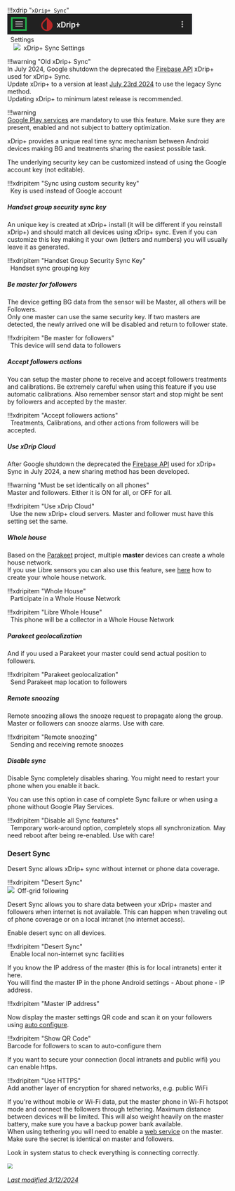 !!!xdrip "`xDrip+ Sync`"  
    <img src="../../images/hamburger_menu.png" style="zoom:75%;" />  
    &ensp;Settings  
    &emsp;<img src="https://raw.githubusercontent.com/NightscoutFoundation/xDrip/master/app/src/main/res/drawable-xhdpi/ic_google_circles_communities_grey600_48dp.png" style="width:5%;" />&ensp;xDrip+ Sync Settings

!!!warning "Old xDrip+ Sync"  
    In July 2024, Google shutdown the deprecated the [Firebase API](https://firebase.google.com/docs/cloud-messaging/migrate-v1) xDrip+ used for xDrip+ Sync.  
    Update xDrip+ to a version at least [July 23rd 2024](https://github.com/NightscoutFoundation/xDrip/releases/tag/2024.07.23) to use the legacy Sync method.  
    Updating xDrip+ to minimum latest release is recommended.

!!!warning  
    [Google Play services](https://play.google.com/store/apps/details?id=com.google.android.gms) are mandatory to use this feature. Make sure they are present, enabled and not subject to battery optimization.

xDrip+ provides a unique real time sync mechanism between Android devices making BG and treatments sharing the easiest possible task.

The underlying security key can be customized instead of using the Google account key (not editable).

!!!xdripitem "Sync using custom security key"  
    &ensp;Key is used instead of Google account

##### Handset group security sync key

An unique key is created at xDrip+ install (it will be different if you reinstall xDrip+) and should match all devices using xDrip+ sync. Even if you can customize this key making it your own (letters and numbers) you will usually leave it as generated.

!!!xdripitem "Handset Group Security Sync Key"  
    &ensp;Handset sync grouping key

##### Be master for followers

The device getting BG data from the sensor will be Master, all others will be Followers.  
Only one master can use the same security key. If two masters are detected, the newly arrived one will be disabled and return to follower state.

!!!xdripitem "Be master for followers"  
    &ensp;This device will send data to followers

##### Accept followers actions

You can setup the master phone to receive and accept followers treatments and calibrations. Be extremely careful when using this feature if you use automatic calibrations. Also remember sensor start and stop might be sent by followers and accepted by the master.

!!!xdripitem "Accept followers actions"  
    &ensp;Treatments, Calibrations, and other actions from followers will be accepted.

##### Use xDrip Cloud

After Google shutdown the deprecated the [Firebase API](https://firebase.google.com/docs/cloud-messaging/migrate-v1) used for xDrip+ Sync in July 2024, a new sharing method has been developed.

!!!warning "Must be set identically on all phones"  
    Master and followers. Either it is ON for all, or OFF for all.

!!!xdripitem "Use xDrip Cloud"  
    &ensp;Use the new xDrip+ cloud servers. Master and follower must have this setting set the same.  

##### Whole house

Based on the [Parakeet](https://github.com/jamorham/wixel-xDrip) project, multiple **master** devices can create a whole house network.  
If you use Libre sensors you can also use this feature, see [here](https://github.com/tzachi-dar/LibreAllHouse) how to create your whole house network.

!!!xdripitem "Whole House"  
    &ensp;Participate in a Whole House Network

!!!xdripitem "Libre Whole House"  
    &ensp;This phone will be a collector in a Whole House Network

##### Parakeet geolocalization

And if you used a Parakeet your master could send actual position to followers.

!!!xdripitem "Parakeet geolocalization"  
    &ensp;Send Parakeet map location to followers

##### Remote snoozing

Remote snoozing allows the snooze request to propagate along the group. Master or followers can snooze alarms. Use with care.

!!!xdripitem "Remote snoozing"  
    &ensp;Sending and receiving remote snoozes

##### Disable sync

Disable Sync completely disables sharing. You might need to restart your phone when you enable it back.

You can use this option in case of complete Sync failure or when using a phone without Google Play Services.

!!!xdripitem "Disable all Sync features"  
    &ensp;Temporary work-around option, completely stops all synchronization. May need reboot after being re-enabled. Use with care!

### Desert Sync

Desert Sync allows xDrip+ sync without internet or phone data coverage.

!!!xdripitem "Desert Sync"  
    <img src="https://raw.githubusercontent.com/NightscoutFoundation/xDrip/master/app/src/main/res/drawable-xxhdpi/desert_sync.png" style="width:5%;" />&ensp;Off-grid following

Desert Sync allows you to share data between your xDrip+ master and followers when internet is not available. This can happen when traveling out of phone coverage or on a local intranet (no internet access).

Enable desert sync on all devices.

!!!xdripitem "Desert Sync"  
    &ensp;Enable local non-internet sync facilities

If you know the IP address of the master (this is for local intranets) enter it here.  
You will find the master IP in the phone Android settings - About phone - IP address.

!!!xdripitem "Master IP address"

Now display the master settings QR code and scan it on your followers using [auto configure](../copysettings/#auto-configure).

!!!xdripitem "Show QR Code"  
    Barcode for followers to scan to auto-configure them

If you want to secure your connection (local intranets and public wifi) you can enable https.

!!!xdripitem "Use HTTPS"  
    Add another layer of encryption for shared networks, e.g. public WiFi

If you're without mobile or Wi-Fi data, put the master phone in Wi-Fi hotspot mode and connect the followers through tethering. Maximum distance between devices will be limited. This will also weight heavily on the master battery, make sure you have a backup power bank available.  
When using tethering you will need to enable a [web service](../interapp/#web-service) on the master. Make sure the secret is identical on master and followers.

Look in system status to check everything is connecting correctly.

<img src="../images/M-S-SY8d2.png" style="zoom:75%;" />

</br>

[*Last modified 3/12/2024*](https://github.com/NightscoutFoundation/xDrip/releases/tag/2024.11.26)